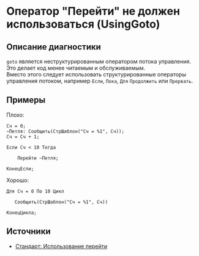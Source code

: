 # Оператор "Перейти" не должен использоваться (UsingGoto)

<!-- Блоки выше заполняются автоматически, не трогать -->
## Описание диагностики

```goto``` является неструктурированным оператором потока управления. Это делает код менее читаемым и обслуживаемым.  
Вместо этого следует использовать структурированные операторы управления потоком, например
```Если```, ```Пока```, ```Для``` ```Продолжить``` или ```Прервать```.

## Примеры

Плохо:

```bsl
Сч = 0;
~Петля: Сообщить(СтрШаблон("Сч = %1", Сч));
Сч = Сч + 1;

Если Сч < 10 Тогда

    Перейти ~Петля;

КонецЕсли;
```

Хорошо:

```bsl
Для Сч = 0 По 10 Цикл

   Сообщить(СтрШаблон("Сч = %1", Сч))

КонецЦикла;
```

## Источники
<!-- Необходимо указывать ссылки на все источники, из которых почерпнута информация для создания диагностики -->

* [Стандарт: Использование перейти](https://its.1c.ru/db/v8std/content/547/hdoc/_top/)
